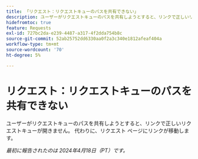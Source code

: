 ```yaml
---
title: 「リクエスト：リクエストキューのパスを共有できない」
description: ユーザーがリクエストキューのパスを共有しようとすると、リンクで正しいリクエストキューが開きません。 代わりに、リクエスト ページにリンクが移動します。
hidefromtoc: true
feature: Requests
exl-id: 727bc2da-e239-4487-a317-4f2dda754b8c
source-git-commit: 52ab25752dd6330aa0f2a3c340e1812afeaf404a
workflow-type: tm+mt
source-wordcount: '70'
ht-degree: 5%

---
```


# リクエスト：リクエストキューのパスを共有できない

ユーザーがリクエストキューのパスを共有しようとすると、リンクで正しいリクエストキューが開きません。 代わりに、リクエスト ページにリンクが移動します。

_最初に報告されたのは 2024年4月18日（PT）です。_
